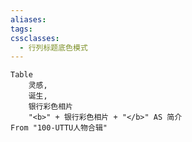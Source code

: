 ```yaml
---
aliases: 
tags: 
cssclasses:
  - 行列标题底色模式
---
```


```dataview
Table
	灵感,
	诞生,
	银行彩色相片
	"<b>" + 银行彩色相片 + "</b>" AS 简介
From "100-UTTU人物合辑"
```
